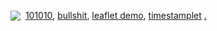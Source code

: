 <a href="https://github.com/mosterme"><img src="https://github.githubassets.com/images/modules/site/icons/footer/github-mark.svg" style="vertical-align:text-bottom"></a>&#160;
<a href="./101010/">101010</a>,
<a href="./bullshit/">bullshit</a>,
<a href="./hessen/">leaflet demo</a>,
<a href="./timestamplet/">timestamplet</a>
<a href="https://mosterme.github.io/">.</a>